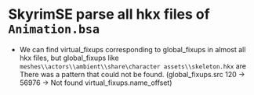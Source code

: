 # SkyrimSE parse all hkx files of `Animation.bsa`

- We can find virtual_fixups corresponding to global_fixups in almost all hkx files, but global_fixups like `meshes\\actors\\ambient\\share\character assets\\skeleton.hkx` are There was a pattern that could not be found. (global_fixups.src 120 -> 56976 -> Not found virtual_fixups.name_offset)
